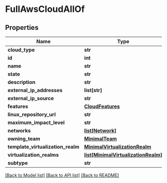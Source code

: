 # FullAwsCloudAllOf

## Properties
Name | Type | Description | Notes
------------ | ------------- | ------------- | -------------
**cloud_type** | **str** |  | [optional] 
**id** | **int** |  | [optional] 
**name** | **str** |  | 
**state** | **str** |  | [optional] 
**description** | **str** |  | [optional] 
**external_ip_addresses** | **list[str]** |  | [optional] 
**external_ip_source** | **str** |  | 
**features** | [**CloudFeatures**](CloudFeatures.md) |  | [optional] 
**linux_repository_url** | **str** |  | [optional] 
**maximum_impact_level** | **str** |  | 
**networks** | [**list[Network]**](Network.md) |  | [optional] 
**owning_team** | [**MinimalTeam**](MinimalTeam.md) |  | [optional] 
**template_virtualization_realm** | [**MinimalVirtualizationRealm**](MinimalVirtualizationRealm.md) |  | [optional] 
**virtualization_realms** | [**list[MinimalVirtualizationRealm]**](MinimalVirtualizationRealm.md) |  | [optional] 
**subtype** | **str** |  | 

[[Back to Model list]](../README.md#documentation-for-models) [[Back to API list]](../README.md#documentation-for-api-endpoints) [[Back to README]](../README.md)


